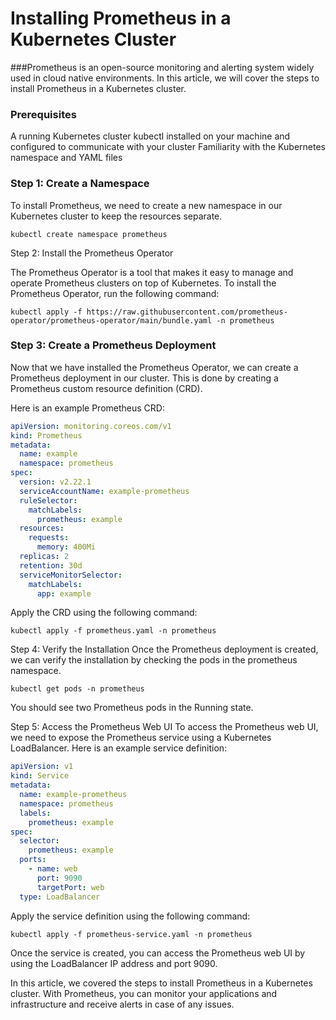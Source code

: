 # Installing Prometheus in a Kubernetes Cluster
###Prometheus is an open-source monitoring and alerting system widely used in cloud native environments. In this article, we will cover the steps to install Prometheus in a Kubernetes cluster.

### Prerequisites
A running Kubernetes cluster
kubectl installed on your machine and configured to communicate with your cluster
Familiarity with the Kubernetes namespace and YAML files

### Step 1: Create a Namespace
To install Prometheus, we need to create a new namespace in our Kubernetes cluster to keep the resources separate.

```shell
kubectl create namespace prometheus
```
Step 2: Install the Prometheus Operator

The Prometheus Operator is a tool that makes it easy to manage and operate Prometheus clusters on top of Kubernetes. To install the Prometheus Operator, run the following command:

```shell
kubectl apply -f https://raw.githubusercontent.com/prometheus-operator/prometheus-operator/main/bundle.yaml -n prometheus
```

### Step 3: Create a Prometheus Deployment
Now that we have installed the Prometheus Operator, we can create a Prometheus deployment in our cluster. This is done by creating a Prometheus custom resource definition (CRD).

Here is an example Prometheus CRD:

```yaml
apiVersion: monitoring.coreos.com/v1
kind: Prometheus
metadata:
  name: example
  namespace: prometheus
spec:
  version: v2.22.1
  serviceAccountName: example-prometheus
  ruleSelector:
    matchLabels:
      prometheus: example
  resources:
    requests:
      memory: 400Mi
  replicas: 2
  retention: 30d
  serviceMonitorSelector:
    matchLabels:
      app: example
```

Apply the CRD using the following command:

```shell
kubectl apply -f prometheus.yaml -n prometheus
```

Step 4: Verify the Installation
Once the Prometheus deployment is created, we can verify the installation by checking the pods in the prometheus namespace.

```shell
kubectl get pods -n prometheus
```

You should see two Prometheus pods in the Running state.

Step 5: Access the Prometheus Web UI
To access the Prometheus web UI, we need to expose the Prometheus service using a Kubernetes LoadBalancer. Here is an example service definition:

```yaml
apiVersion: v1
kind: Service
metadata:
  name: example-prometheus
  namespace: prometheus
  labels:
    prometheus: example
spec:
  selector:
    prometheus: example
  ports:
    - name: web
      port: 9090
      targetPort: web
  type: LoadBalancer
```

Apply the service definition using the following command:

```shell
kubectl apply -f prometheus-service.yaml -n prometheus
````

Once the service is created, you can access the Prometheus web UI by using the LoadBalancer IP address and port 9090.

In this article, we covered the steps to install Prometheus in a Kubernetes cluster. With Prometheus, you can monitor your applications and infrastructure and receive alerts in case of any issues.
